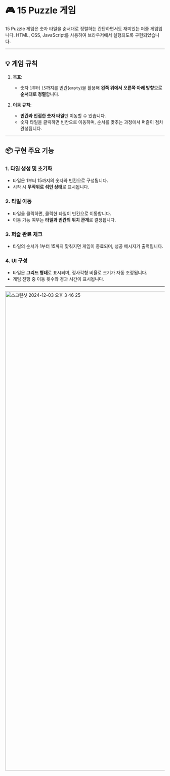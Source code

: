 
# 🎮 15 Puzzle 게임

15 Puzzle 게임은 숫자 타일을 순서대로 정렬하는 간단하면서도 재미있는 퍼즐 게임입니다. HTML, CSS, JavaScript를 사용하여 브라우저에서 실행되도록 구현되었습니다.

---

## 💡 게임 규칙

1. **목표**:
   - 숫자 `1`부터 `15`까지를 빈칸(`empty`)을 활용해 **왼쪽 위에서 오른쪽 아래 방향으로 순서대로 정렬**합니다.

2. **이동 규칙**:
   - **빈칸과 인접한 숫자 타일**만 이동할 수 있습니다.
   - 숫자 타일을 클릭하면 빈칸으로 이동하며, 순서를 맞추는 과정에서 퍼즐이 점차 완성됩니다.

---

## 📦 구현 주요 기능

### 1. **타일 생성 및 초기화**
- 타일은 1부터 15까지의 숫자와 빈칸으로 구성됩니다.
- 시작 시 **무작위로 섞인 상태**로 표시됩니다.

### 2. **타일 이동**
- 타일을 클릭하면, 클릭한 타일이 빈칸으로 이동합니다.
- 이동 가능 여부는 **타일과 빈칸의 위치 관계**로 결정됩니다.

### 3. **퍼즐 완료 체크**
- 타일의 순서가 1부터 15까지 맞춰지면 게임이 종료되며, 성공 메시지가 출력됩니다.

### 4. **UI 구성**
- 타일은 **그리드 형태**로 표시되며, 정사각형 비율로 크기가 자동 조정됩니다.
- 게임 진행 중 이동 횟수와 경과 시간이 표시됩니다.

---
<img width="1510" alt="스크린샷 2024-12-03 오후 3 46 25" src="https://github.com/user-attachments/assets/d2328922-340a-4557-881a-2468081ef411">
